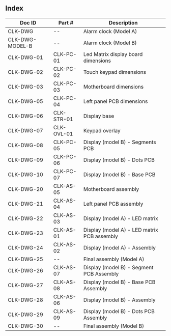 Index
-----

Doc ID        | Part #            | Description
--------------|-------------------|-------------------------------------------------
CLK-DWG       | --                | Alarm clock (Model A)
CLK-DWG-MODEL-B | --              | Alarm clock (Model B)
CLK-DWG-01    | CLK-PC-01         | Led Matrix display board dimensions
CLK-DWG-02    | CLK-PC-02         | Touch keypad dimensions
CLK-DWG-03    | CLK-PC-03         | Motherboard dimensions
CLK-DWG-05    | CLK-PC-04         | Left panel PCB dimensions
CLK-DWG-06    | CLK-STR-01        | Display base
CLK-DWG-07    | CLK-OVL-01        | Keypad overlay
CLK-DWG-08    | CLK-PC-05         | Display (model B) - Segments PCB
CLK-DWG-09    | CLK-PC-06         | Display (model B) - Dots PCB
CLK-DWG-10    | CLK-PC-07         | Display (model B) - Base PCB
CLK-DWG-20    | CLK-AS-05         | Motherboard assembly
CLK-DWG-21    | CLK-AS-04         | Left panel PCB assembly
CLK-DWG-22    | CLK-AS-03         | Display (model A) - LED matrix
CLK-DWG-23    | CLK-AS-01         | Display (model A) - LED matrix PCB assembly
CLK-DWG-24    | CLK-AS-02         | Display (model A) - Assembly
CLK-DWG-25    | --                | Final assembly (Model A)
CLK-DWG-26    | CLK-AS-07         | Display (model B) - Segment PCB Assembly
CLK-DWG-27    | CLK-AS-08         | Display (model B) - Base PCB Assembly
CLK-DWG-28    | CLK-AS-06         | Display (model B) - Assembly
CLK-DWG-29    | CLK-AS-09         | Display (model B) - Dots PCB Assembly
CLK-DWG-30    | --                | Final assembly (Model B)